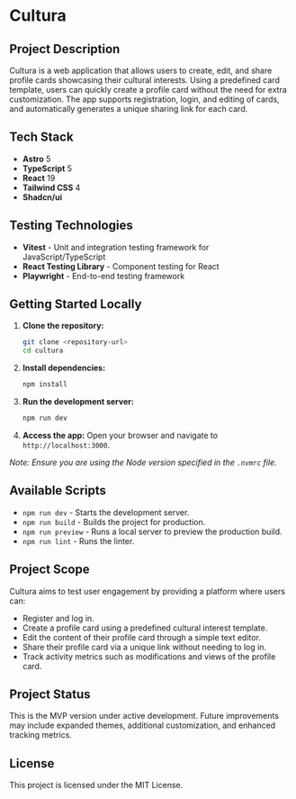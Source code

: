 # Cultura

## Project Description

Cultura is a web application that allows users to create, edit, and share profile cards showcasing their cultural interests. Using a predefined card template, users can quickly create a profile card without the need for extra customization. The app supports registration, login, and editing of cards, and automatically generates a unique sharing link for each card.

## Tech Stack

- **Astro** 5
- **TypeScript** 5
- **React** 19
- **Tailwind CSS** 4
- **Shadcn/ui**

## Testing Technologies

- **Vitest** - Unit and integration testing framework for JavaScript/TypeScript
- **React Testing Library** - Component testing for React
- **Playwright** - End-to-end testing framework

## Getting Started Locally

1. **Clone the repository:**
   ```bash
   git clone <repository-url>
   cd cultura
   ```
2. **Install dependencies:**
   ```bash
   npm install
   ```
3. **Run the development server:**
   ```bash
   npm run dev
   ```
4. **Access the app:**
   Open your browser and navigate to `http://localhost:3000`.

_Note: Ensure you are using the Node version specified in the `.nvmrc` file._

## Available Scripts

- `npm run dev` - Starts the development server.
- `npm run build` - Builds the project for production.
- `npm run preview` - Runs a local server to preview the production build.
- `npm run lint` - Runs the linter.

## Project Scope

Cultura aims to test user engagement by providing a platform where users can:

- Register and log in.
- Create a profile card using a predefined cultural interest template.
- Edit the content of their profile card through a simple text editor.
- Share their profile card via a unique link without needing to log in.
- Track activity metrics such as modifications and views of the profile card.

## Project Status

This is the MVP version under active development. Future improvements may include expanded themes, additional customization, and enhanced tracking metrics.

## License

This project is licensed under the MIT License.
